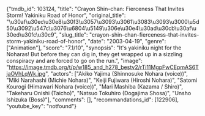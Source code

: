 {"tmdb_id": 103124, "title": "Crayon Shin-chan: Fierceness That Invites Storm! Yakiniku Road of Honor", "original_title": "\u30af\u30ec\u30e8\u30f3\u3057\u3093\u3061\u3083\u3093\u3000\u5d50\u3092\u547c\u3076\u6804\u5149\u306e\u30e4\u30ad\u30cb\u30af\u30ed\u30fc\u30c9", "slug_title": "crayon-shin-chan-fierceness-that-invites-storm-yakiniku-road-of-honor", "date": "2003-04-19", "genre": ["Animation"], "score": "7.1/10", "synopsis": "It's yakiniku night for the Noharas! But before they can dig in, they get wrapped up in a sizzling conspiracy and are forced to go on the run.", "image": "https://image.tmdb.org/t/p/w185_and_h278_bestv2/rTi11MgpFwCEpmAS6TjaOVhLqWk.jpg", "actors": ["Akiko Yajima (Shinnosuke Nohara (voice))", "Miki Narahashi (Michie Nohara)", "Keiji Fujiwara (Hiroshi Nohara)", "Satomi Kourogi (Himawari Nohara (voice))", "Mari Mashiba (Kazama / Shiro)", "Takeharu Onishi (Taicho)", "Natsuo Tokuhiro (Dogajima Shosa)", "Unsho Ishizuka (Boss)"], "comments": [], "recommandations_id": [122906], "youtube_key": "notfound"}